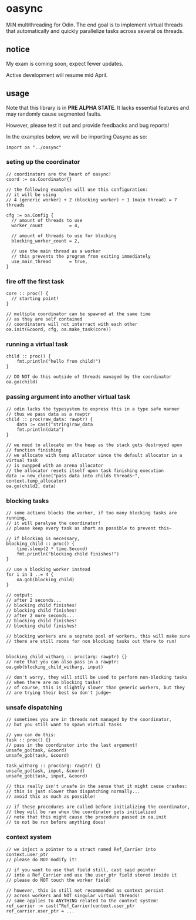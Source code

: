 # oasync

M:N multithreading for Odin. The end goal is to implement virtual threads that 
automatically and quickly parallelize tasks across several os threads.

## notice

My exam is coming soon, expect fewer updates.

Active development will resume mid April.

## usage
Note that this library is in **PRE ALPHA STATE**. It lacks essential features 
and may randomly cause segmented faults.

However, please test it out and provide feedbacks and bug reports!

In the examples below, we will be importing Oasync as so: 
```odin 
import oa "../oasync"
```

### seting up the coordinator
```odin
// coordinators are the heart of oasync!
coord := oa.Coordinator{}

// the following examples will use this configuration:
// it will be using
// 4 (generic worker) + 2 (blocking worker) + 1 (main thread) = 7 threads

cfg := oa.Config {
  // amount of threads to use
  worker_count          = 4,

  // amount of threads to use for blocking
  blocking_worker_count = 2,

  // use the main thread as a worker 
  // this prevents the program from exiting immediately
  use_main_thread       = true,
}
```

### fire off the first task
```odin 
core :: proc() {
  // starting point!
}

// multiple coordinator can be spawned at the same time 
// as they are self contained 
// coordinators will not interract with each other
oa.init(&coord, cfg, oa.make_task(core))
```

###  running a virtual task 
```odin
child :: proc() {
	fmt.println("hello from child!")
}

// DO NOT do this outside of threads managed by the coordinator
oa.go(child)
```

### passing argument into another virtual task 
```odin 
// odin lacks the typesystem to express this in a type safe manner
// thus we pass data as a rawptr
child :: proc(raw_data: rawptr) {
	data := cast(^string)raw_data
	fmt.println(data^)
}

// we need to allocate on the heap as the stack gets destroyed upon 
// function finishing
// we allocate with temp allocator since the default allocator in a virtual task
// is swapped with an arena allocator
// the allocator resets itself upon task finishing execution
data := new_clone("pass data into childs threads~", context.temp_allocator)
oa.go(child2, data)
```

### blocking tasks 
```odin 
// some actions blocks the worker, if too many blocking tasks are running, 
// it will paralyse the coordinator!
// please keep every task as short as possible to prevent this~

// if blocking is necessary,
blocking_child :: proc() {
	time.sleep(2 * time.Second)
	fmt.println("blocking child finishes!")
}

// use a blocking worker instead
for i in 1 ..= 4 {
	oa.gob(blocking_child)
}

// output: 
// after 2 seconds...
// blocking child finishes!
// blocking child finishes!
// after 2 more seconds...
// blocking child finishes!
// blocking child finishes!

// blocking workers are a seprate pool of workers, this will make sure 
// there are still rooms for non blocking tasks out there to run!


blocking_child_witharg :: proc(arg: rawptr) {}
// note that you can also pass in a rawptr: 
oa.gob(blocking_child_witharg, input)

// don't worry, they will still be used to perform non-blocking tasks 
// when there are no blocking tasks! 
// of course, this is slightly slower than generic workers, but they 
// are trying their best so don't judge~
```

### unsafe dispatching 
```odin
// sometimes you are in threads not managed by the coordinator,
// but you still want to spawn virtual tasks

// you can do this:
task :: proc() {}
// pass in the coordinator into the last argument!
unsafe_go(task, &coord)
unsafe_gob(task, &coord)

task_witharg :: proc(arg: rawptr) {}
unsafe_go(task, input, &coord)
unsafe_gob(task, input, &coord)

// this really isn't unsafe in the sense that it might cause crashes:
// this is just slower than dispatching normally...
// avoid this as much as possible!

// if these procedures are called before initializing the coordinator, 
// they will be ran when the coordinator gets initialized
// note that this might cause the procedure passed in oa.init 
// to not be run before anything does!
```

### context system
```odin 
// we inject a pointer to a struct named Ref_Carrier into context.user_ptr
// please do NOT modify it!

// if you want to use that field still, cast said pointer 
// into a Ref_Carrier and use the user_ptr field stored inside it 
// please do NOT touch the worker field!

// however, this is still not recommended as context persist 
// across workers and NOT singular virtual threads!
// same applies to ANYTHING related to the context system!
ref_carrier := cast(^Ref_Carrier)context.user_ptr
ref_carrier.user_ptr = ...
```
